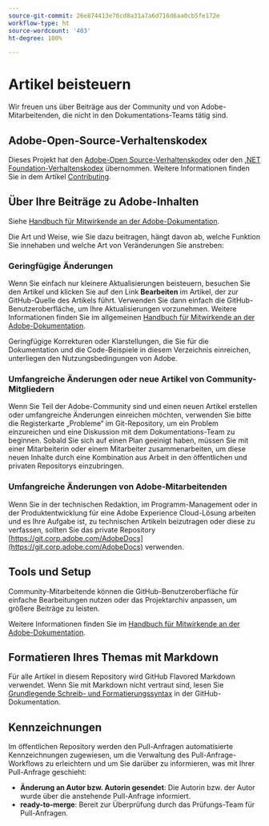 ```yaml
---
source-git-commit: 26e874413e76cd8a31a7a6d716d6aa0cb5fe172e
workflow-type: ht
source-wordcount: '403'
ht-degree: 100%

---
```

# Artikel beisteuern

Wir freuen uns über Beiträge aus der Community und von Adobe-Mitarbeitenden, die nicht in den Dokumentations-Teams tätig sind.

## Adobe-Open-Source-Verhaltenskodex


Dieses Projekt hat den [Adobe-Open Source-Verhaltenskodex](code-of-conduct.md) oder den [.NET Foundation-Verhaltenskodex](https://dotnetfoundation.org/code-of-conduct) übernommen. Weitere Informationen finden Sie in dem Artikel [Contributing](contributing.md).

## Über Ihre Beiträge zu Adobe-Inhalten

Siehe [Handbuch für Mitwirkende an der Adobe-Dokumentation](https://experienceleague.adobe.com/docs/contributor/contributor-guide/introduction.html?lang=de).

Die Art und Weise, wie Sie dazu beitragen, hängt davon ab, welche Funktion Sie innehaben und welche Art von Veränderungen Sie anstreben:

### Geringfügige Änderungen

Wenn Sie einfach nur kleinere Aktualisierungen beisteuern, besuchen Sie den Artikel und klicken Sie auf den Link **Bearbeiten** im Artikel, der zur GitHub-Quelle des Artikels führt. Verwenden Sie dann einfach die GitHub-Benutzeroberfläche, um Ihre Aktualisierungen vorzunehmen. Weitere Informationen finden Sie im allgemeinen [Handbuch für Mitwirkende an der Adobe-Dokumentation](https://experienceleague.adobe.com/docs/contributor/contributor-guide/introduction.html?lang=de).

Geringfügige Korrekturen oder Klarstellungen, die Sie für die Dokumentation und die Code-Beispiele in diesem Verzeichnis einreichen, unterliegen den Nutzungsbedingungen von Adobe.

### Umfangreiche Änderungen oder neue Artikel von Community-Mitgliedern

Wenn Sie Teil der Adobe-Community sind und einen neuen Artikel erstellen oder umfangreiche Änderungen einreichen möchten, verwenden Sie bitte die Registerkarte „Probleme“ im Git-Repository, um ein Problem einzureichen und eine Diskussion mit dem Dokumentations-Team zu beginnen. Sobald Sie sich auf einen Plan geeinigt haben, müssen Sie mit einer Mitarbeiterin oder einem Mitarbeiter zusammenarbeiten, um diese neuen Inhalte durch eine Kombination aus Arbeit in den öffentlichen und privaten Repositorys einzubringen.

<!--
If you submit a pull request with significant changes to documentation and code examples, you'll see a message in the pull request asking you to submit an online contribution license agreement (CLA). We need you to complete the online form before we can review your pull request.
-->

### Umfangreiche Änderungen von Adobe-Mitarbeitenden

Wenn Sie in der technischen Redaktion, im Programm-Management oder in der Produktentwicklung für eine Adobe Experience Cloud-Lösung arbeiten und es Ihre Aufgabe ist, zu technischen Artikeln beizutragen oder diese zu verfassen, sollten Sie das private Repository [https://git.corp.adobe.com/AdobeDocs](https://git.corp.adobe.com/AdobeDocs) verwenden. <!--Employees from other parts of the Adobe world should use the public repo for minor updates.-->

## Tools und Setup

Community-Mitarbeitende können die GitHub-Benutzeroberfläche für einfache Bearbeitungen nutzen oder das Projektarchiv anpassen, um größere Beiträge zu leisten.

Weitere Informationen finden Sie im [Handbuch für Mitwirkende an der Adobe-Dokumentation](https://experienceleague.adobe.com/docs/contributor/contributor-guide/introduction.html?lang=de).

## Formatieren Ihres Themas mit Markdown

Für alle Artikel in diesem Repository wird GitHub Flavored Markdown verwendet. Wenn Sie mit Markdown nicht vertraut sind, lesen Sie [Grundlegende Schreib- und Formatierungssyntax](https://docs.github.com/de/get-started/writing-on-github/getting-started-with-writing-and-formatting-on-github/basic-writing-and-formatting-syntax) in der GitHub-Dokumentation.

## Kennzeichnungen

Im öffentlichen Repository werden den Pull-Anfragen automatisierte Kennzeichnungen zugewiesen, um die Verwaltung des Pull-Anfrage-Workflows zu erleichtern und um Sie darüber zu informieren, was mit Ihrer Pull-Anfrage geschieht:

* **Änderung an Autor bzw. Autorin gesendet**: Die Autorin bzw. der Autor wurde über die anstehende Pull-Anfrage informiert.
* **ready-to-merge**: Bereit zur Überprüfung durch das Prüfungs-Team für Pull-Anfragen.
